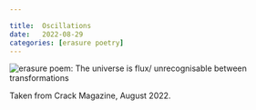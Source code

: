 ```yaml
---

title:  Oscillations
date:   2022-08-29
categories: [erasure poetry]
---
```


<img src="https://www.davidralphlewis.co.uk/assets/images/articles/2022/cosmos.jpeg" alt="erasure poem: The universe is flux/ unrecognisable between transformations" title="Have you seen the deep field from JWST? The scale is mind blowing" class="responsive"><br>

Taken from Crack Magazine, August 2022.

